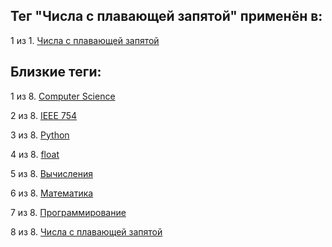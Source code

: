 ## Тег "Числа с плавающей запятой" применён в:

1 из 1. [Числа с плавающей запятой](../Computer%20science/Числа%20с%20плавающей%20запятой.md)

## Близкие теги:

1 из 8. [Computer Science](./computer%20science.md)

2 из 8. [IEEE 754](./ieee%20754.md)

3 из 8. [Python](./python.md)

4 из 8. [float](./float.md)

5 из 8. [Вычисления](./вычисления.md)

6 из 8. [Математика](./математика.md)

7 из 8. [Программирование](./программирование.md)

8 из 8. [Числа с плавающей запятой](./числа%20с%20плавающей%20запятой.md)

